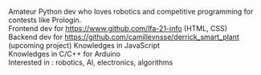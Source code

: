 Amateur Python dev who loves robotics and competitive programming for contests like Prologin. <br>
Frontend dev for https://www.github.com/lfa-21-info (HTML, CSS) <br>
Backend dev for https://github.com/camillevnsse/derrick_smart_plant (upcoming project)
Knowledges in JavaScript <br>
Knowledges in C/C++ for Arduino <br>
Interested in : robotics, AI, electronics, algorithms
